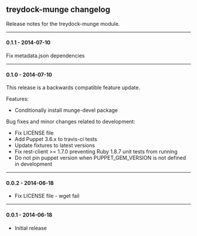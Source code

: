 ## treydock-munge changelog

Release notes for the treydock-munge module.


------------------------------------------

#### 0.1.1 - 2014-07-10

Fix metadata.json dependencies

------------------------------------------

#### 0.1.0 - 2014-07-10

This release is a backwards compatible feature update.

Features:

* Conditionally install munge-devel package

Bug fixes and minor changes related to development:

* Fix LICENSE file
* Add Puppet 3.6.x to travis-ci tests
* Update fixtures to latest versions
* Fix rest-client >= 1.7.0 preventing Ruby 1.8.7 unit tests from running
* Do not pin puppet version when PUPPET_GEM_VERSION is not defined in development

------------------------------------------

#### 0.0.2 - 2014-06-18

* Fix LICENSE file - wget fail

------------------------------------------

#### 0.0.1 - 2014-06-18

* Initial release

